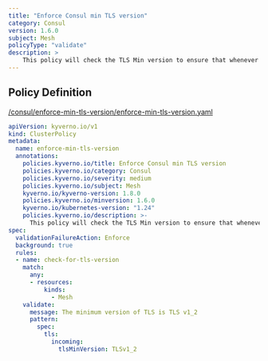 ```yaml
---
title: "Enforce Consul min TLS version"
category: Consul
version: 1.6.0
subject: Mesh
policyType: "validate"
description: >
    This policy will check the TLS Min version to ensure that whenever the mesh is set, there is a minimum version of TLS set for all the service mesh proxies and this enforces that service mesh mTLS traffic uses TLS v1.2 or newer.
---
```


## Policy Definition
<a href="https://github.com/kyverno/policies/raw/main//consul/enforce-min-tls-version/enforce-min-tls-version.yaml" target="-blank">/consul/enforce-min-tls-version/enforce-min-tls-version.yaml</a>

```yaml
apiVersion: kyverno.io/v1
kind: ClusterPolicy
metadata:
  name: enforce-min-tls-version
  annotations:
    policies.kyverno.io/title: Enforce Consul min TLS version 
    policies.kyverno.io/category: Consul
    policies.kyverno.io/severity: medium
    policies.kyverno.io/subject: Mesh
    kyverno.io/kyverno-version: 1.8.0
    policies.kyverno.io/minversion: 1.6.0
    kyverno.io/kubernetes-version: "1.24"
    policies.kyverno.io/description: >-
      This policy will check the TLS Min version to ensure that whenever the mesh is set, there is a minimum version of TLS set for all the service mesh proxies and this enforces that service mesh mTLS traffic uses TLS v1.2 or newer.
spec:
  validationFailureAction: Enforce
  background: true
  rules:
  - name: check-for-tls-version
    match:
      any:
      - resources:
          kinds:
            - Mesh
    validate:
      message: The minimum version of TLS is TLS v1_2
      pattern:
        spec:
          tls:
            incoming:
              tlsMinVersion: TLSv1_2

```
